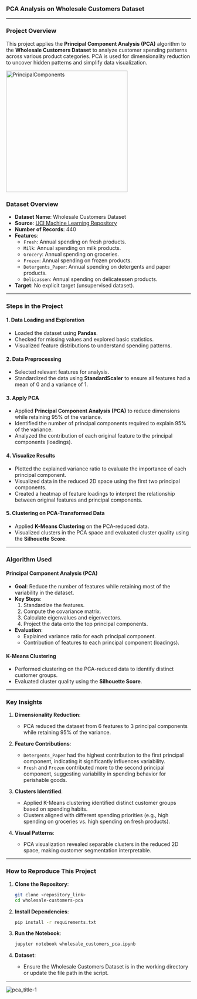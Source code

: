 ### **PCA Analysis on Wholesale Customers Dataset**

---
### **Project Overview**
This project applies the **Principal Component Analysis (PCA)** algorithm to the **Wholesale Customers Dataset** to analyze customer spending patterns across various product categories. PCA is used for dimensionality reduction to uncover hidden patterns and simplify data visualization.

<img width="331" alt="PrincipalComponents" src="https://github.com/user-attachments/assets/8604039f-c9e3-4be9-ab10-0130550a1b4a" />

### **Dataset Overview**

- **Dataset Name**: Wholesale Customers Dataset
- **Source**: [UCI Machine Learning Repository](https://archive.ics.uci.edu/ml/datasets/Wholesale+customers)
- **Number of Records**: 440
- **Features**:
  - `Fresh`: Annual spending on fresh products.
  - `Milk`: Annual spending on milk products.
  - `Grocery`: Annual spending on groceries.
  - `Frozen`: Annual spending on frozen products.
  - `Detergents_Paper`: Annual spending on detergents and paper products.
  - `Delicassen`: Annual spending on delicatessen products.
- **Target**: No explicit target (unsupervised dataset).

---

### **Steps in the Project**

#### **1. Data Loading and Exploration**
- Loaded the dataset using **Pandas**.
- Checked for missing values and explored basic statistics.
- Visualized feature distributions to understand spending patterns.

#### **2. Data Preprocessing**
- Selected relevant features for analysis.
- Standardized the data using **StandardScaler** to ensure all features had a mean of 0 and a variance of 1.

#### **3. Apply PCA**
- Applied **Principal Component Analysis (PCA)** to reduce dimensions while retaining 95% of the variance.
- Identified the number of principal components required to explain 95% of the variance.
- Analyzed the contribution of each original feature to the principal components (loadings).

#### **4. Visualize Results**
- Plotted the explained variance ratio to evaluate the importance of each principal component.
- Visualized data in the reduced 2D space using the first two principal components.
- Created a heatmap of feature loadings to interpret the relationship between original features and principal components.

#### **5. Clustering on PCA-Transformed Data**
- Applied **K-Means Clustering** on the PCA-reduced data.
- Visualized clusters in the PCA space and evaluated cluster quality using the **Silhouette Score**.

---

### **Algorithm Used**

#### **Principal Component Analysis (PCA)**
- **Goal**: Reduce the number of features while retaining most of the variability in the dataset.
- **Key Steps**:
  1. Standardize the features.
  2. Compute the covariance matrix.
  3. Calculate eigenvalues and eigenvectors.
  4. Project the data onto the top principal components.
- **Evaluation**:
  - Explained variance ratio for each principal component.
  - Contribution of features to each principal component (loadings).

#### **K-Means Clustering**
- Performed clustering on the PCA-reduced data to identify distinct customer groups.
- Evaluated cluster quality using the **Silhouette Score**.

---

### **Key Insights**

1. **Dimensionality Reduction**:
   - PCA reduced the dataset from 6 features to 3 principal components while retaining 95% of the variance.

2. **Feature Contributions**:
   - `Detergents_Paper` had the highest contribution to the first principal component, indicating it significantly influences variability.
   - `Fresh` and `Frozen` contributed more to the second principal component, suggesting variability in spending behavior for perishable goods.

3. **Clusters Identified**:
   - Applied K-Means clustering identified distinct customer groups based on spending habits.
   - Clusters aligned with different spending priorities (e.g., high spending on groceries vs. high spending on fresh products).

4. **Visual Patterns**:
   - PCA visualization revealed separable clusters in the reduced 2D space, making customer segmentation interpretable.

---

### **How to Reproduce This Project**

1. **Clone the Repository**:
   ```bash
   git clone <repository_link>
   cd wholesale-customers-pca
   ```

2. **Install Dependencies**:
   ```bash
   pip install -r requirements.txt
   ```

3. **Run the Notebook**:
   ```bash
   jupyter notebook wholesale_customers_pca.ipynb
   ```

4. **Dataset**:
   - Ensure the Wholesale Customers Dataset is in the working directory or update the file path in the script.

---

![pca_title-1](https://github.com/user-attachments/assets/120a0d0d-a598-4cea-96e4-bc1df7ce428d)

